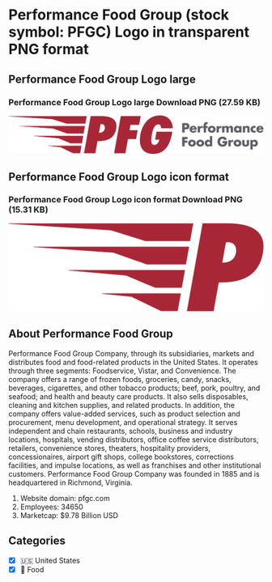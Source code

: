 # Performance Food Group (stock symbol: PFGC) Logo in transparent PNG format

## Performance Food Group Logo large

### Performance Food Group Logo large Download PNG (27.59 KB)

![Performance Food Group Logo large Download PNG (27.59 KB)](/img/orig/PFGC_BIG-7590d7ce.png)

## Performance Food Group Logo icon format

### Performance Food Group Logo icon format Download PNG (15.31 KB)

![Performance Food Group Logo icon format Download PNG (15.31 KB)](/img/orig/PFGC-799cae23.png)

## About Performance Food Group

Performance Food Group Company, through its subsidiaries, markets and distributes food and food-related products in the United States. It operates through three segments: Foodservice, Vistar, and Convenience. The company offers a range of frozen foods, groceries, candy, snacks, beverages, cigarettes, and other tobacco products; beef, pork, poultry, and seafood; and health and beauty care products. It also sells disposables, cleaning and kitchen supplies, and related products. In addition, the company offers value-added services, such as product selection and procurement, menu development, and operational strategy. It serves independent and chain restaurants, schools, business and industry locations, hospitals, vending distributors, office coffee service distributors, retailers, convenience stores, theaters, hospitality providers, concessionaires, airport gift shops, college bookstores, corrections facilities, and impulse locations, as well as franchises and other institutional customers. Performance Food Group Company was founded in 1885 and is headquartered in Richmond, Virginia.

1. Website domain: pfgc.com
2. Employees: 34650
3. Marketcap: $9.78 Billion USD


## Categories
- [x] 🇺🇸 United States
- [x] 🍴 Food
